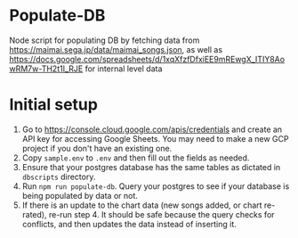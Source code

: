# Populate-DB

Node script for populating DB by fetching data from
https://maimai.sega.jp/data/maimai_songs.json, as well as
https://docs.google.com/spreadsheets/d/1xqXfzfDfxiEE9mREwgX_ITIY8AowRM7w-TH2t1I_RJE
for internal level data

# Initial setup

1. Go to https://console.cloud.google.com/apis/credentials and create an API key
   for accessing Google Sheets. You may need to make a new GCP project if you
   don't have an existing one.
2. Copy `sample.env` to `.env` and then fill out the fields as needed.
3. Ensure that your postgres database has the same tables as dictated in
   `dbscripts` directory.
4. Run `npm run populate-db`. Query your postgres to see if your database is
   being populated by data or not.
5. If there is an update to the chart data (new songs added, or chart re-rated),
   re-run step 4. It should be safe because the query checks for conflicts, and
   then updates the data instead of inserting it.
